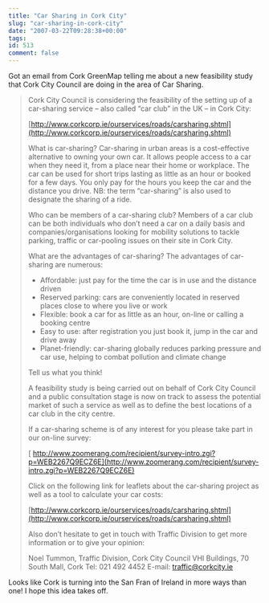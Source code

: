 ```yaml
---
title: "Car Sharing in Cork City"
slug: "car-sharing-in-cork-city"
date: "2007-03-22T09:28:38+00:00"
tags:
id: 513
comment: false
---
```


Got an email from Cork GreenMap telling me about a new feasibility study that Cork City Council are doing in the area of Car Sharing.

> Cork City Council is considering the feasibility of the setting up of a car-sharing service – also called “car club” in the UK – in Cork City:
> 
> [http://www.corkcorp.ie/ourservices/roads/carsharing.shtml](http://www.corkcorp.ie/ourservices/roads/carsharing.shtml)
> 
> What is car-sharing?
> Car-sharing in urban areas is a cost-effective alternative to owning your own car. It allows people access to a car when they need it, from a place near their home or workplace. The car can be used for short trips lasting as little as an hour or booked for a few days. You only pay for the hours you keep the car and the distance you drive. NB: the term “car-sharing” is also used to designate the sharing of a ride.
> 
> Who can be members of a car-sharing club?
> Members of a car club can be both individuals who don’t need a car on a daily basis and companies/organisations looking for mobility solutions to tackle parking, traffic or car-pooling issues on their site in Cork City.
> 
> What are the advantages of car-sharing?
> The advantages of car-sharing are numerous: 
> 
> *   Affordable: just pay for the time the car is in use and the distance driven
> *   Reserved parking: cars are conveniently located in reserved places close to where you live or work
> *   Flexible: book a car for as little as an hour, on-line or calling a booking centre
> *   Easy to use: after registration you just book it, jump in the car and drive away
> *   Planet-friendly: car-sharing globally reduces parking pressure and car use, helping to combat pollution and climate change
> 
> Tell us what you think! 
> 
> A feasibility study is being carried out on behalf of Cork City Council and a public consultation stage is now on track to assess the potential market of such a service as well as to define the best locations of a car club in the city centre.
> 
> If a car-sharing scheme is of any interest for you please take part in our on-line survey:
> 
> [
> http://www.zoomerang.com/recipient/survey-intro.zgi?p=WEB2267Q9ECZ6E](http://www.zoomerang.com/recipient/survey-intro.zgi?p=WEB2267Q9ECZ6E)
> 
> Click on the following link for leaflets about the car-sharing project as well as a tool to calculate your car costs:
> 
> [http://www.corkcorp.ie/ourservices/roads/carsharing.shtml](http://www.corkcorp.ie/ourservices/roads/carsharing.shtml)
> 
> Also don’t hesitate to get in touch with Traffic Division to get more information or to give your opinion:
> 
> Noel Tummon, Traffic Division, Cork City Council
> VHI Buildings, 70 South Mall, Cork
> Tel: 021 492 4452
> E-mail: traffic@corkcity.ie

Looks like Cork is turning into the San Fran of Ireland in more ways than one! I hope this idea takes off.
